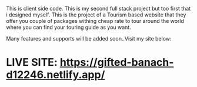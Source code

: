 This is client side code.
This is my second full stack project but too first that i designed myself.
This is the project of a Tourism based website that they offer you couple of packages withing cheap rate to tour around the world where you can find your touring guide as you want.

Many features and supports will be added soon..Visit my site below:

# LIVE SITE: https://gifted-banach-d12246.netlify.app/
